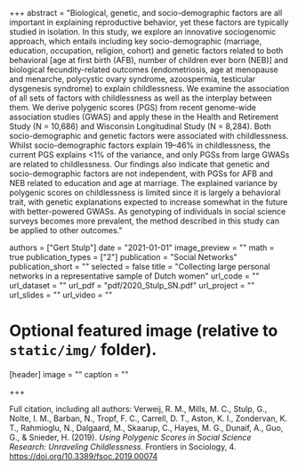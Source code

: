 +++
abstract = "Biological, genetic, and socio-demographic factors are all important in explaining reproductive behavior, yet these factors are typically studied in isolation. In this study, we explore an innovative sociogenomic approach, which entails including key socio-demographic (marriage, education, occupation, religion, cohort) and genetic factors related to both behavioral [age at first birth (AFB), number of children ever born (NEB)] and biological fecundity-related outcomes (endometriosis, age at menopause and menarche, polycystic ovary syndrome, azoospermia, testicular dysgenesis syndrome) to explain childlessness. We examine the association of all sets of factors with childlessness as well as the interplay between them. We derive polygenic scores (PGS) from recent genome-wide association studies (GWAS) and apply these in the Health and Retirement Study (N = 10,686) and Wisconsin Longitudinal Study (N = 8,284). Both socio-demographic and genetic factors were associated with childlessness. Whilst socio-demographic factors explain 19–46% in childlessness, the current PGS explains <1% of the variance, and only PGSs from large GWASs are related to childlessness. Our findings also indicate that genetic and socio-demographic factors are not independent, with PGSs for AFB and NEB related to education and age at marriage. The explained variance by polygenic scores on childlessness is limited since it is largely a behavioral trait, with genetic explanations expected to increase somewhat in the future with better-powered GWASs. As genotyping of individuals in social science surveys becomes more prevalent, the method described in this study can be applied to other outcomes."

authors = ["Gert Stulp"]
date = "2021-01-01"
image_preview = ""
math = true
publication_types = ["2"]
publication = "Social Networks"
publication_short = ""
selected = false
title = "Collecting large personal networks in a representative sample of Dutch women"
url_code = ""
url_dataset = ""
url_pdf = "pdf/2020_Stulp_SN.pdf"
url_project = ""
url_slides = ""
url_video = ""

# Optional featured image (relative to `static/img/` folder).
[header]
image = ""
caption = ""

+++


Full citation, including all authors:
Verweij, R. M., Mills, M. C., Stulp, G., Nolte, I. M., Barban, N., Tropf, F. C., Carrell, D. T., Aston, K. I., Zondervan, K. T., Rahmioglu, N., Dalgaard, M., Skaarup, C., Hayes, M. G., Dunaif, A., Guo, G., & Snieder, H. (2019). *Using Polygenic Scores in Social Science Research: Unraveling Childlessness*. Frontiers in Sociology, 4. https://doi.org/10.3389/fsoc.2019.00074